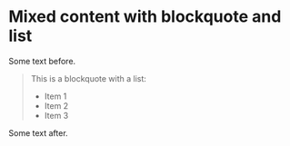 # Mixed content with blockquote and list

Some text before.

> This is a blockquote with a list:
> - Item 1
>  - Item 2
> - Item 3

Some text after.
